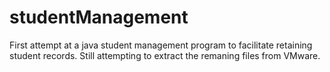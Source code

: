 # studentManagement
First attempt at a java student management program to facilitate retaining student records. Still attempting to extract the remaning files from VMware.
